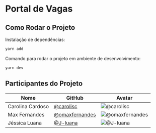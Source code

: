 # Portal de Vagas

## Como Rodar o Projeto

 Instalação de dependências:

```bash
yarn add
```

 Comando para rodar o projeto em ambiente de desenvolvimento:
```bash
yarn dev
```

## Participantes do Projeto

| Nome              | GitHub                                             | Avatar                                                           |
|-------------------|----------------------------------------------------|------------------------------------------------------------------|
| Carolina Cardoso  | [@carolisc](https://github.com/carolisc)           | ![@carolisc](https://github.com/carolisc.png?size=50)            |
| Max Fernandes     | [@omaxfernandes](https://github.com/omaxfernandes) | ![@omaxfernandes](https://github.com/omaxfernandes.png?size=50)  |
| Jéssica Luana     | [@J-luana](https://github.com/J-luana)             | ![@J-luana](https://github.com/J-luana.png?size=50)              |